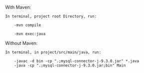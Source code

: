 With Maven:

    In terminal, project root Directory, run:

        -mvn compile

        -mvn exec:java

Without Maven:
    
    In terminal, in project/src/main/java, run:

        -javac -d bin -cp ".;mysql-connector-j-9.3.0.jar" *.java
        -java -cp ".;mysql-connector-j-9.3.0.jar;bin" Main
    